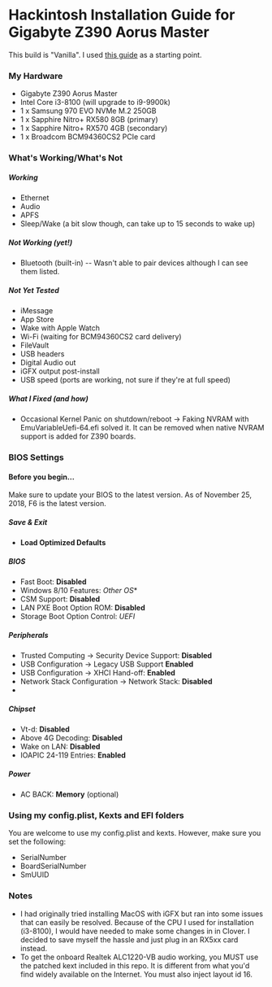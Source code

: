 # Hackintosh Installation Guide for Gigabyte Z390 Aorus Master

This build is "Vanilla". I used [this guide](https://hackintosh.gitbook.io/-r-hackintosh-vanilla-desktop-guide/) as a starting point.

### My Hardware
- Gigabyte Z390 Aorus Master
- Intel Core i3-8100 (will upgrade to i9-9900k)
- 1 x Samsung 970 EVO NVMe M.2 250GB
- 1 x Sapphire Nitro+ RX580 8GB (primary)
- 1 x Sapphire Nitro+ RX570 4GB (secondary)
- 1 x Broadcom BCM94360CS2 PCIe card

### What's Working/What's Not

##### Working
- Ethernet
- Audio
- APFS
- Sleep/Wake (a bit slow though, can take up to 15 seconds to wake up)

##### Not Working (yet!)
- Bluetooth (built-in) -- Wasn't able to pair devices although I can see them listed.

##### Not Yet Tested
- iMessage
- App Store
- Wake with Apple Watch
- Wi-Fi (waiting for BCM94360CS2 card delivery)
- FileVault
- USB headers
- Digital Audio out
- iGFX output post-install
- USB speed (ports are working, not sure if they're at full speed)

##### What I Fixed (and how)
- Occasional Kernel Panic on shutdown/reboot → Faking NVRAM with EmuVariableUefi-64.efi solved it. It can be removed when native NVRAM support is added for Z390 boards.


### BIOS Settings

#### Before you begin...

Make sure to update your BIOS to the latest version. As of November 25, 2018, F6 is the latest version.

##### Save & Exit
-  **Load Optimized Defaults**

##### BIOS
-  Fast Boot: **Disabled**
-  Windows 8/10 Features: *Other OS**
-  CSM Support: **Disabled**
-  LAN PXE Boot Option ROM: **Disabled**
-  Storage Boot Option Control: *UEFI*

##### Peripherals
- Trusted Computing → Security Device Support: **Disabled**
- USB Configuration → Legacy USB Support **Enabled**
- USB Configuration → XHCI Hand-off: **Enabled**
- Network Stack Configuration → Network Stack: **Disabled**
- 
##### Chipset
- Vt-d: **Disabled**
- Above 4G Decoding: **Disabled**
- Wake on LAN: **Disabled**
- IOAPIC 24-119 Entries: **Enabled**

##### Power
- AC BACK: **Memory** (optional)

### Using my config.plist, Kexts and EFI folders

You are welcome to use my config.plist and kexts. However, make sure you set the following:

- SerialNumber
- BoardSerialNumber
- SmUUID

### Notes

- I had originally tried installing MacOS with iGFX but ran into some issues that can easily be resolved. Because of the CPU I used for installation (i3-8100), I would have needed to make some changes in in Clover. I decided to save myself the hassle and just plug in an RX5xx card instead.
- To get the onboard Realtek ALC1220-VB audio working, you MUST use the patched kext included in this repo. It is different from what you'd find widely available on the Internet. You must also inject layout id 16.
